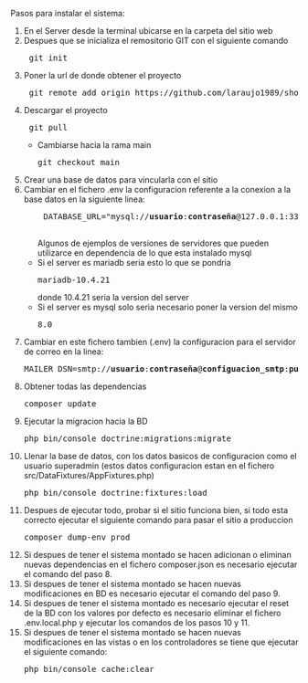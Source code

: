 Pasos para instalar el sistema:
<ol>
<li>En el Server desde la terminal ubicarse en la carpeta del sitio web</li>

<li>Despues que se inicializa el remositorio GIT con el siguiente comando <pre> git init </pre></li>

<li>Poner la url de donde obtener el proyecto <pre> git remote add origin https://github.com/laraujo1989/shop.git </pre></li>

<li>Descargar el proyecto <pre> git pull </pre>
    <ul>
        <li>Cambiarse hacia la rama main <pre>git checkout main</pre></li>
    </ul>
</li>

<li>Crear una base de datos para vincularla con el sitio</li>

<li>Cambiar en el fichero .env la configuracion referente a la conexion a la base datos en la siguiente linea:
    <pre>
    DATABASE_URL="mysql://<strong>usuario</strong>:<strong>contraseña</strong>@127.0.0.1:3306/<strong>nombre_BD</strong>?serverVersion=<strong>version_mysql_instalado</strong>"
    </pre>
    <ul>Algunos de ejemplos de versiones de servidores que pueden utilizarce en dependencia de lo que esta instalado mysql
        <li>Si el server es mariadb seria esto lo que se pondria <pre>mariadb-10.4.21</pre> donde 10.4.21 seria la version del server</li>
        <li>Si el server es mysql solo seria necesario poner la version del mismo <pre>8.0</pre></li>
    </ul>
</li>

<li>Cambiar en este fichero tambien (.env) la configuracion para el servidor de correo en la linea:
<pre>MAILER_DSN=smtp://<strong>usuario</strong>:<strong>contraseña</strong>@<strong>configuacion_smtp</strong>:<strong>puerto</strong></pre>
</li>

<li>Obtener todas las dependencias
    <pre>composer update</pre>
</li>

<li>Ejecutar la migracion hacia la BD
    <pre>php bin/console doctrine:migrations:migrate</pre>
</li>

<li>Llenar la base de datos, con los datos basicos de configuracion como el usuario superadmin (estos datos configuracion estan en el fichero src/DataFixtures/AppFixtures.php)
    <pre>php bin/console doctrine:fixtures:load</pre>
</li>

<li>Despues de ejecutar todo, probar si el sitio funciona bien, si todo esta correcto ejecutar el siguiente comando para pasar el sitio a produccion 
    <pre>composer dump-env prod</pre>
</li>

<li>Si despues de tener el sistema montado se hacen adicionan o eliminan nuevas dependencias en el fichero composer.json es necesario ejecutar el comando del paso 8.</li>
<li>Si despues de tener el sistema montado se hacen nuevas modificaciones en BD es necesario ejecutar el comando del paso 9.</li>
<li>Si despues de tener el sistema montado es necesario ejecutar el reset de la BD con los valores por defecto es necesario eliminar el fichero .env.local.php y ejecutar los comandos de los pasos 10 y 11.</li>
<li>Si despues de tener el sistema montado se hacen nuevas modificaciones en las vistas o en los controladores se tiene que ejecutar el siguiente comando:
<pre>php bin/console cache:clear</pre>
</li>

</ol>